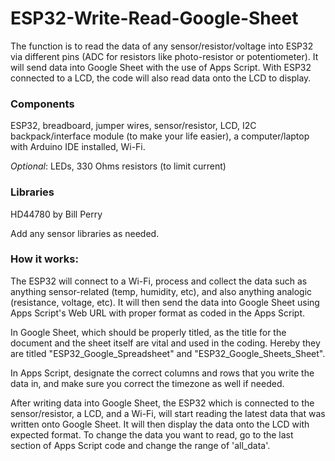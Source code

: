 # ESP32-Write-Read-Google-Sheet
The function is to read the data of any sensor/resistor/voltage into ESP32 via different pins (ADC for resistors like photo-resistor or potentiometer). It will send data into Google Sheet with the use of Apps Script. With ESP32 connected to a LCD, the code will also read data onto the LCD to display.

### **Components**
ESP32, breadboard, jumper wires, sensor/resistor, LCD, I2C backpack/interface module (to make your life easier), a computer/laptop with Arduino IDE installed, Wi-Fi.

_Optional_: LEDs, 330 Ohms resistors (to limit current)

### **Libraries**
HD44780 by Bill Perry

Add any sensor libraries as needed.

### **How it works:**

The ESP32 will connect to a Wi-Fi, process and collect the data such as anything sensor-related (temp, humidity, etc), and also anything analogic (resistance, voltage, etc). It will then send the data into Google Sheet using Apps Script's Web URL with proper format as coded in the Apps Script.

In Google Sheet, which should be properly titled, as the title for the document and the sheet itself are vital and used in the coding. Hereby they are titled "ESP32_Google_Spreadsheet" and "ESP32_Google_Sheets_Sheet".

In Apps Script, designate the correct columns and rows that you write the data in, and make sure you correct the timezone as well if needed.

After writing data into Google Sheet, the ESP32 which is connected to the sensor/resistor, a LCD, and a Wi-Fi, will start reading the latest data that was written onto Google Sheet. It will then display the data onto the LCD with expected format. To change the data you want to read, go to the last section of Apps Script code and change the range of 'all_data'.
